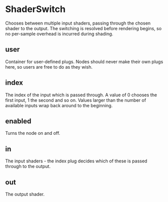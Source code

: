 # ShaderSwitch

Chooses between multiple input shaders, passing through the
chosen shader to the output. The switching is resolved
before rendering begins, so no per-sample overhead is
incurred during shading.

## user 

 Container for user-defined plugs. Nodes
should never make their own plugs here,
so users are free to do as they wish. 

## index 

 The index of the input which is passed through. A value
of 0 chooses the first input, 1 the second and so on. Values
larger than the number of available inputs wrap back around to
the beginning. 

## enabled 

 Turns the node on and off. 

## in 

 The input shaders - the index plug decides
which of these is passed through to the output. 

## out 

 The output shader. 

